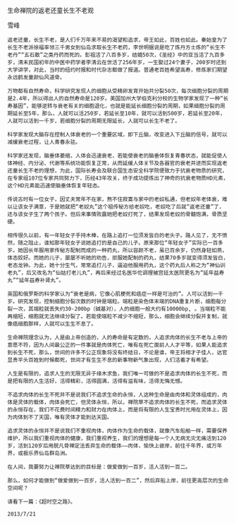 生命禅院的返老还童长生不老观

雪峰


    返老还童，长生不老，是人们千万年来不易的渴望和追求，帝王如此，百姓也如此。秦始皇为了长生不老派徐福率领三千男女到仙岛求取长生不老药，李世明据说是吃了炼丹方士炼的“长生不老丹”“五石散”之类丹药而死的。彭祖活了八百多岁，结婚50次，《圣经》中的亚当活了九百多岁，清末民国初年的中医中药学者李清云在世活了256年岁，一生娶过24个妻子，200岁时还到大学讲学，对此，当时的纽约时报和时代杂志都做了报道。普通老百姓希望高寿，修炼家们期望永远鹤发童颜仙风道骨。

    万物都有自然寿命，科学研究发现人的细胞从受精卵发育开始共分裂50次，每次细胞分裂的周期是2.4年，所以得出人的自然寿命是120岁。美国加州大学伯克利分校的生物学家发现了一种“长寿基因”，能够逆转与衰老有关的细胞退化，也就是能延长细胞分裂的周期，如果细胞分裂的周期延长至5年，那么，人就可以活250岁，若延长至10年，就可以活到500岁，若延长至20年，人就可以活到一千岁，若细胞分裂的周期无限延长，人就可以长生不老了。

    科学家发现大脑存在控制人体衰老的一个重要区域，即下丘脑，改变进入下丘脑的信号，就可以减缓衰老过程，让人青春永驻。

    科学家还发现，脑垂体萎缩，人体会迅速衰老，若能使衰老的脑垂体恢复青春状态，就能促使人体神经、内分泌、代谢等系统功能恢复正常，从而延缓人体关节及各器官的衰老并进而实现返老还童长生不老的理想，为此，国际长寿会及联合国生态安全科学院便致力于抗衰老物质的研究，在专家组107位专家共同努力下，历经43年攻关，终于成功提炼出了神奇的抗衰老物质HD元素，这个HD元素能迅速使脑垂体恢复年轻态。

    传说古时有一位女子，因丈夫常年不在家，熬不住寂寞与家中的老奴私通，但老奴年老体衰，难以让该女子满意，于是她就把“老奴丸”这个祖传秘方给老奴吃，老奴吃了后就“返老还童”了，还与该女子生了两个孩子。但后来事情败露她把老奴打死了，结果发现老奴的骨髓饱满，骨质坚硬。

    相传很久以前，有一年轻女子手持木棒，在路上追打一位须发皆白的老头子。路人见了，无不愤然，随之阻止，谁知那年轻女子说她追打的是自己的儿子。原来那位“年轻女子”实际已一百多岁。她因长年服用家传秘方配制而成的一种药丸，所以容颜不老，虽已百余岁，仍然身轻如燕，体态姣好。而她的儿子，屡屡不听她的劝告，拒服她配制的药丸，结果70多岁就变得须发皆白，老态龙钟。为此，她十分生气，常常追打儿子，逼迫他服用药丸，这个药丸后人称之为“神仙训老丸”，后又改名为“仙姑打老儿丸”，再后来经过名医华佗调理被宫廷太医院更名为“延年益寿丸”“延年益寿补肾丸”。

    英国和俄罗斯的科学家认为“衰老是病，它像心肌梗死和癌症一样是可治的”。人可以活到一千岁。研究发现，控制细胞分裂次数的时钟是端粒。端粒是染色体末端的DNA重复片断，细胞每分裂一次，其端粒就丢失约30-200bp（碱基对），人的细胞一般大约有10000bp, 。当端粒不能再缩短，细胞就无法继续分裂了。若能使端粒不减少不缩短，那么，细胞会继续分裂并复制，就像癌细胞那样，人就可以生生不息了。

    生命禅院理念认为，人是由上帝创造的，人的寿命是有定数的，人追求肉体的长生不老与上帝的意愿不符，因为人间最公正的一件事就是肉体死亡，唯有在死亡面前人人才平等，如果人能追求到长生不死，那么，世间的许多不公正现象将没有终结日，不论是谁，帝王将相才子佳人，达官显贵平头百姓到时候都死，世间才有生生不息的新事物新气象出现，人们活着才有希望。

    人生是有限的，追求人生的无限无异于缘木求鱼，我们唯一可做的不是追求肉体的长生不死，而是把有限的人生活好，活得精彩，活得圆满，活得有滋有味，活得无悔无憾。

    不追求肉体的长生不死并不是说我们不追求生命的永恒，人这种生命是由肉体和灵体组成的，肉体是灵体的载体，肉体会死亡，但灵体永恒，所以，禅院草不追求肉体的长生不死，而追求灵体的永恒存在，我们不花费时间精力和财力在肉体上，而是将有限的人生宝贵时光用在灵体上，因为肉体到不了天国，唯有灵体才能到达天国。

    追求灵体的永恒并不是说我们不重视肉体，肉体作为生命的载体，就像汽车船舶一样，需要保养维护，所以我们重视肉体的健康，我们重视养生，我们的理想是每一个人无病无灾无痛活到120岁，活到120岁后用脱凡骨禅定法丢弃生命的载体——肉体，愉快上彼岸，前往千年界，或万年界，或极乐界仙岛群岛洲。

    在人间，我要努力让禅院草达到的目标是：做爱做到一百岁，活人活到一百二。

    那么，如何才能做到“做爱做到一百岁，活人活到一百二”，然后弃船上岸，前往更高层次的生命空间呢？

    请看下一篇：《超时空之路》。

    2013/7/21



